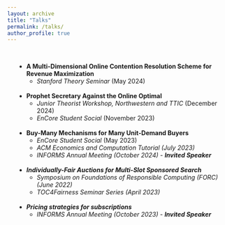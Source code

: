 ```yaml
---
layout: archive
title: "Talks"
permalink: /talks/
author_profile: true
---
```


<br>
<div style="margin-left: 20px;"> 
  <ul>
    <li><strong>A Multi-Dimensional Online Contention Resolution Scheme for Revenue Maximization</strong>
      <ul>
        <li><i>Stanford Theory Seminar</i> (May 2024) </li>
      </ul>
    </li>
<br>
    <li><strong>Prophet Secretary Against the Online Optimal</strong>
      <ul>
        <li><i> Junior Theorist Workshop, Northwestern and TTIC</i> (December 2024) </li>
        <li><i>EnCore Student Social</i> (November 2023) </li>
      </ul>
    </li>
<br>
    <li><strong>Buy-Many Mechanisms for Many Unit-Demand Buyers</strong>
      <ul>
        <li><i>EnCore Student Social</i> (May 2023) </li>
        <li><i>ACM Economics and Computation Tutorial (July 2023) </li>
        <li><i>INFORMS Annual Meeting</i> (October 2024) - <b>Invited Speaker</b></li>
      </ul>
    </li>
<br>
    <li><strong>Individually-Fair Auctions for Multi-Slot Sponsored Search</strong>
      <ul>
        <li><i>Symposium on Foundations of Responsible Computing (FORC) </i> (June 2022)</li>
        <li><i>TOC4Fairness Seminar Series </i>(April 2023)</li>
      </ul>
    </li>
    <br>
    <li><strong>Pricing strategies for subscriptions </strong>
      <ul>
        <li><i>INFORMS Annual Meeting</i> (October 2023) - <b>Invited Speaker</b></li> 
      </ul>
    </li>
  </ul>
</div>
